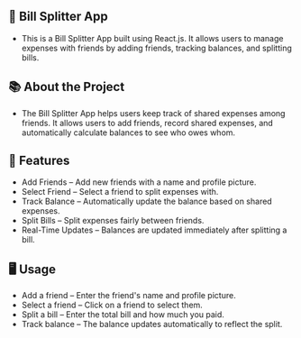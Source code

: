 ## 💸 Bill Splitter App
- This is a Bill Splitter App built using React.js. It allows users to manage expenses with friends by adding friends, tracking balances, and splitting bills.

## 📚 About the Project
- The Bill Splitter App helps users keep track of shared expenses among friends. It allows users to add friends, record shared expenses, and automatically calculate balances to see who owes whom.

## 🚀 Features
- Add Friends – Add new friends with a name and profile picture.
- Select Friend – Select a friend to split expenses with.
- Track Balance – Automatically update the balance based on shared expenses.
- Split Bills – Split expenses fairly between friends.
- Real-Time Updates – Balances are updated immediately after splitting a bill.

## 🖥️ Usage
- Add a friend – Enter the friend's name and profile picture.
- Select a friend – Click on a friend to select them.
- Split a bill – Enter the total bill and how much you paid.
- Track balance – The balance updates automatically to reflect the split.
